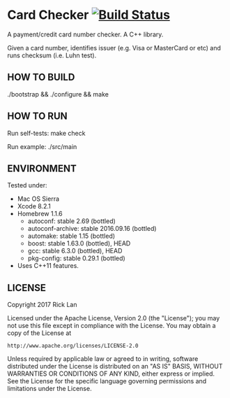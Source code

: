 Card Checker [![Build Status](https://travis-ci.org/rlan/libcardcheck.svg?branch=master)](https://travis-ci.org/rlan/libcardcheck)
============

A payment/credit card number checker. A C++ library.

Given a card number, identifies issuer (e.g. Visa or MasterCard or etc) and runs checksum (i.e. Luhn test).


## HOW TO BUILD

./bootstrap && ./configure && make


## HOW TO RUN

Run self-tests:
make check

Run example:
./src/main


## ENVIRONMENT

Tested under:
* Mac OS Sierra
* Xcode 8.2.1
* Homebrew 1.1.6
	* autoconf: stable 2.69 (bottled)
	* autoconf-archive: stable 2016.09.16 (bottled)
	* automake: stable 1.15 (bottled)
	* boost: stable 1.63.0 (bottled), HEAD
	* gcc: stable 6.3.0 (bottled), HEAD
	* pkg-config: stable 0.29.1 (bottled)
* Uses C++11 features.


## LICENSE

Copyright 2017 Rick Lan

Licensed under the Apache License, Version 2.0 (the "License");
you may not use this file except in compliance with the License.
You may obtain a copy of the License at

    http://www.apache.org/licenses/LICENSE-2.0

Unless required by applicable law or agreed to in writing, software
distributed under the License is distributed on an "AS IS" BASIS,
WITHOUT WARRANTIES OR CONDITIONS OF ANY KIND, either express or implied.
See the License for the specific language governing permissions and
limitations under the License.
